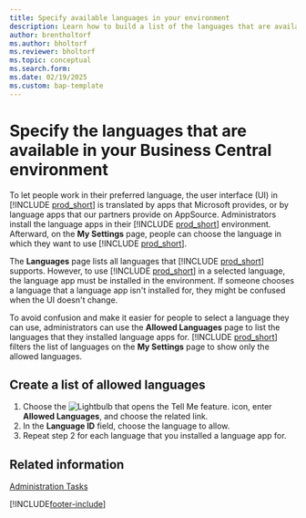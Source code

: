 ```yaml
---
title: Specify available languages in your environment
description: Learn how to build a list of the languages that are available in your Business Central environment. 
author: brentholtorf
ms.author: bholtorf
ms.reviewer: bholtorf
ms.topic: conceptual
ms.search.form: 
ms.date: 02/19/2025
ms.custom: bap-template
---
```


# Specify the languages that are available in your Business Central environment

To let people work in their preferred language, the user interface (UI) in [!INCLUDE [prod_short](includes/prod_short.md)] is translated by apps that Microsoft provides, or by language apps that our partners provide on AppSource. Administrators install the language apps in their [!INCLUDE [prod_short](includes/prod_short.md)] environment. Afterward, on the **My Settings** page, people can choose the language in which they want to use [!INCLUDE [prod_short](includes/prod_short.md)].

The **Languages** page lists all languages that [!INCLUDE [prod_short](includes/prod_short.md)] supports. However, to use [!INCLUDE [prod_short](includes/prod_short.md)] in a selected language, the language app must be installed in the environment. If someone chooses a language that a language app isn't installed for, they might be confused when the UI doesn't change.

To avoid confusion and make it easier for people to select a language they can use, administrators can use the **Allowed Languages** page to list the languages that they installed language apps for. [!INCLUDE [prod_short](includes/prod_short.md)] filters the list of languages on the **My Settings** page to show only the allowed languages.

## Create a list of allowed languages

1. Choose the ![Lightbulb that opens the Tell Me feature.](media/ui-search/search_small.png "Tell me what you want to do") icon, enter **Allowed Languages**, and choose the related link.
1. In the **Language ID** field, choose the language to allow.
1. Repeat step 2 for each language that you installed a language app for.

## Related information

[Administration Tasks](admin-setup-and-administration.md)  

[!INCLUDE[footer-include](includes/footer-banner.md)]